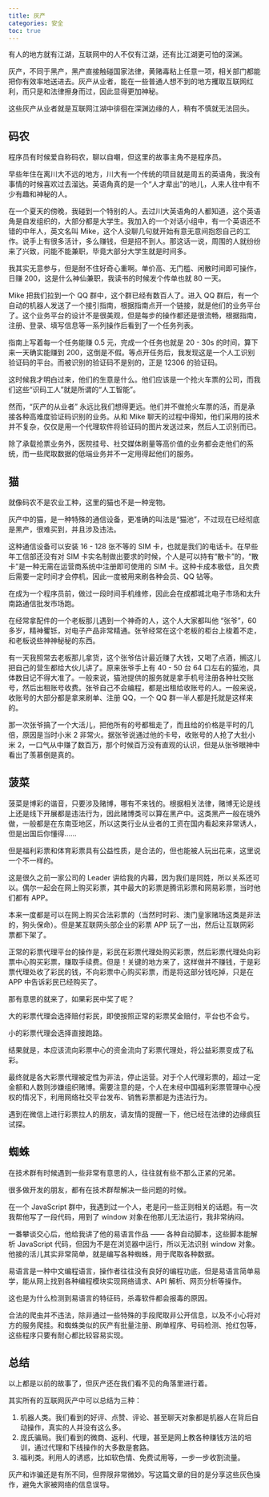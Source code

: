 ```yaml
---
title: 灰产
categories: 安全
toc: true
---
```


有人的地方就有江湖，互联网中的人不仅有江湖，还有比江湖更可怕的深渊。

灰产，不同于黑产，黑产直接触碰国家法律，黄赌毒粘上任意一项，相关部门都能把你有效率地送进去。灰产从业者，能在一些普通人想不到的地方攫取互联网红利，而只是和法律擦身而过，因此显得更加神秘。

这些灰产从业者就是互联网江湖中徘徊在深渊边缘的人，稍有不慎就无法回头。

## 码农

程序员有时候爱自称码农，聊以自嘲，但这里的故事主角不是程序员。

早些年住在离川大不远的地方，川大有一个传统的项目就是周五的英语角，我没有事情的时候喜欢过去溜达。英语角真的是一个“人才辈出”的地儿，人来人往中有不少有趣和神秘的人。

在一个夏天的傍晚，我碰到一个特别的人。去过川大英语角的人都知道，这个英语角是自发组织的，大部分都是大学生。我加入的一个对话小组中，有一个英语还不错的中年人，英文名叫 Mike，这个人没聊几句就开始有意无意间抱怨自己的工作。说手上有很多活计，多么赚钱，但是招不到人。那这话一说，周围的人就纷纷来了兴致，问能不能兼职，毕竟大部分大学生就是时间多。

我其实无意参与，但是耐不住好奇心重啊。单价高、无门槛、闲散时间即可操作，日赚 200，这是什么神仙兼职，我读书的时候发个传单也就 80 一天。

Mike 把我们拉到一个 QQ 群中，这个群已经有数百人了。进入 QQ 群后，有一个自动的机器人发送了一个接引指南，根据指南点开一个链接，就是他们的业务平台了。这个业务平台的设计不是很美观，但是每步的操作都还是很流畅，根据指南，注册、登录、填写信息等一系列操作后看到了一个任务列表。

指南上写着每一个任务能赚 0.5 元，完成一个任务也就是 20 - 30s 的时间，算下来一天确实能赚到 200，这倒是不假。等点开任务后，我发现这是一个人工识别验证码的平台。而被识别的验证码不是别的，正是 12306 的验证码。

这时候我才明白过来，他们的生意是什么。他们应该是一个抢火车票的公司，而我们这些“识码工人”就是所谓的“人工智能”。

然而，“灰产的从业者” 永远比我们想得更远。他们并不做抢火车票的活，而是承接各种高难度验证码识别的业务。从和 Mike 聊天的过程中得知，他们采用的技术并不复杂，仅仅是用一个代理软件将验证码的图片发送过来，然后人工识别而已。

除了承载抢票业务外，医院挂号、社交媒体刷量等高价值的业务都会走他们的系统，而一些爬取数据的低端业务并不一定用得起他们的服务。

## 猫

就像码农不是农业工种，这里的猫也不是一种宠物。

灰产中的猫，是一种特殊的通信设备，更准确的叫法是“猫池”，不过现在已经彻底是黑产，很难买到，并且涉及违法。

这种通信设备可以安装 16 - 128 张不等的 SIM 卡，也就是我们的电话卡。在早些年工信部还没有对 SIM 卡实名制做出要求的时候，个人是可以持有“散卡”的，“散卡”是一种无需在运营商系统中注册即可使用的 SIM 卡。这种卡成本极低，且欠费后需要一定时间才会停机，因此一度被用来刷各种会员、QQ 钻等。

在成为一个程序员前，做过一段时间手机维修，因此会在成都城北电子市场和太升南路通信批发市场跑。

在经常拿配件的一个老板那儿遇到一个神奇的人，这个人大家都叫他 “张爷”，60多岁，精神矍铄，对电子产品非常精通。张爷经常在这个老板的柜台上梭着不走，和老板说些神神秘秘的东西。

有一天我照常去老板那儿拿货，这个张爷估计最近赚了大钱，又喝了点酒，搁这儿把自己的营生都给大伙儿讲了。原来张爷手上有 40 - 50 台 64 口左右的猫池，具体数目记不得大准了。一般来说，猫池提供的服务就是拿手机号注册各种社交账号，然后出租账号收费。张爷自己不会编程，都是出租给收账号的人。一般来说，收账号的大部分都是拿来刷单、注册 QQ，一个 QQ 群一半人都是托就是这样来的。

那一次张爷搞了一个大活儿，把他所有的号都租走了，而且给的价格是平时的几倍，原因是当时小米 2 非常火。据张爷说通过他的卡号，收账号的人抢了大批小米 2，一口气从中赚了数百万，那个时候百万没有直观的认识，但是从张爷眼神中看出了羡慕倒是真的。

## 菠菜

菠菜是博彩的谐音，只要涉及赌博，哪有不来钱的。根据相关法律，赌博无论是线上还是线下开展都是违法行为，因此赌博类可以算在黑产中。这类黑产一般在境外做，一般都是在东南亚地区，所以这类行业从业者的工资在国内看起来非常诱人，但是出国后你懂得……

但是福利彩票和体育彩票具有公益性质，是合法的，但也能被人玩出花来，这里说一个不一样的。

这是很久之前一家公司的 Leader 讲给我的内幕，因为我们是同姓，所以关系还可以。偶尔一起会在网上购买彩票，其中最大的彩票是腾讯彩票和网易彩票，当时他们都有 APP。

本来一度都是可以在网上购买合法彩票的（当然时时彩、澳门皇家赌场这类是非法的，狗头保命）。但是某互联网头部企业的彩票 APP 玩了一出，然后让互联网彩票都下架了。

正常的彩票代理平台的操作是，彩民在彩票代理处购买彩票，然后彩票代理处向彩票中心购买彩票，赚取手续费。但是！关键的地方来了，这样做并不赚钱，于是彩票代理处收了彩民的钱，不向彩票中心购买彩票，而是将这部分钱吃掉，只是在 APP 中告诉彩民已经购买了。

那有意思的就来了，如果彩民中奖了呢？

大的彩票代理会选择赔付彩民，即使按照正常的彩票奖金赔付，平台也不会亏。

小的彩票代理会选择直接跑路。

结果就是，本应该流向彩票中心的资金流向了彩票代理处，将公益彩票变成了私彩。

最终就是各大彩票代理被定性为非法，停止运营。对于个人代理彩票的，超过一定金额和人数则涉嫌组织赌博。需要注意的是，个人在未经中国福利彩票管理中心授权的情况下，利用网络社交平台发布、销售彩票都是为违法行为。

遇到在微信上进行彩票拉人的朋友，请友情的提醒一下，他已经在法律的边缘疯狂试探。

## 蜘蛛

在技术群有时候遇到一些非常有意思的人，往往就有些不那么正紧的兄弟。

很多做开发的朋友，都有在技术群帮解决一些问题的时候。

在一个 JavaScript 群中，我遇到过一个人，老是问一些正则相关的话题。有一次我帮他写了一段代码，用到了 window 对象在他那儿无法运行，我非常纳闷。

一番攀谈交心后，他给我讲了他的易语言作品 —— 各种自动脚本，这些脚本能解析 JavaScript 代码，但因为不是在浏览器中运行，所以无法识别 window 对象。他接的活儿其实非常简单，就是编写各种蜘蛛，用于爬取各种数据。

易语言是一种中文编程语言，操作者往往没有良好的编程功底，但是易语言简单易学，能从网上找到各种编程模块实现网络请求、API 解析、网页分析等操作。

这也是为什么检测到易语言的特征码，杀毒软件都会报毒的原因。

合法的爬虫并不违法，除非通过一些特殊的手段爬取非公开信息，以及不小心将对方的服务爬挂。和蜘蛛类似的灰产有批量注册、刷单程序、号码检测、抢红包等，这些程序只要有耐心都比较容易实现。



## 总结

以上都是以前的故事了，但灰产还在我们看不见的角落里进行着。

其实所有的互联网灰产中可以总结为三种：

1. 机器人类。我们看到的好评、点赞、评论、甚至聊天对象都是机器人在背后自动操作，真实的人并没有这么多。
2. 庞氏骗局。我们看到的微商、返利、代理，甚至是网上教各种赚钱方法的培训，通过代理和下线操作的大多数是套路。
3. 福利类。利用人的诱惑，比如软色情、免费试用等，一步一步收割流量。

灰产和诈骗还是有所不同，但界限非常微妙。写这篇文章的目的是分享这些灰色操作，避免大家被网络的信息误导。